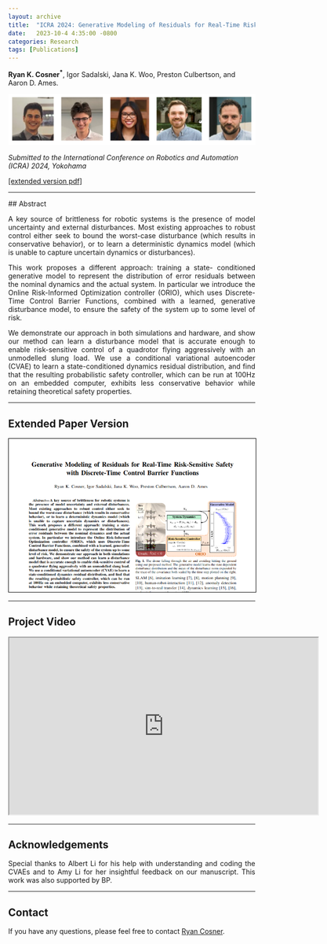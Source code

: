 ```yaml
---
layout: archive
title:  "ICRA 2024: Generative Modeling of Residuals for Real-Time Risk-Sensitive Safety with Discrete-Time Control Barrier Functions"
date:   2023-10-4 4:35:00 -0800
categories: Research
tags: [Publications]
---
```

**Ryan K. Cosner<sup>&#42;</sup>**, Igor Sadalski, Jana K. Woo, Preston Culbertson, and Aaron D. Ames. 

 
<img src="/assets/images/icra23_authors_picture.png
" alt="paper headshot"
/>


*Submitted to the International Conference on Robotics and Automation (ICRA) 2024, Yokohama*

[[extended version pdf]](https://drive.google.com/file/d/1h1i2P1oLIH9gGgi2g6ciR3EFWSTiJb7s/view?usp=sharing)


<hr>
## Abstract

<p align="justify">
  A key source of brittleness for robotic systems is the presence of model uncertainty and external disturbances. Most existing approaches to robust control either seek to bound the worst-case disturbance (which results in conservative behavior), or to learn a deterministic dynamics model (which is unable to capture uncertain dynamics or disturbances). 
</p>

<p align="justify">
This work proposes a different approach: training a state- conditioned generative model to represent the distribution of error residuals between the nominal dynamics and the actual system. In particular we introduce the Online Risk-Informed Optimization controller (ORIO), which uses Discrete-Time Control Barrier Functions, combined with a learned, generative disturbance model, to ensure the safety of the system up to some level of risk. 
</p>

<p align="justify">
We demonstrate our approach in both simulations and hardware, and show our method can learn a disturbance model that is accurate enough to enable risk-sensitive control of a quadrotor flying aggressively with an unmodelled slung load. We use a conditional variational autoencoder (CVAE) to learn a state-conditioned dynamics residual distribution, and find that the resulting probabilistic safety controller, which can be run at 100Hz on an embedded computer, exhibits less conservative behavior while retaining theoretical safety properties.
</p>

<hr> 


## Extended Paper Version

<p align="center">
<a href="https://drive.google.com/file/d/1h1i2P1oLIH9gGgi2g6ciR3EFWSTiJb7s/view?usp=sharing"> 
<img src="/assets/images/icra23_paper_headshot.png
" alt="paper headshot"
style="border:1px solid black"
/>
</a>
</p>

<hr>

## Project Video
<p>
<iframe src="https://drive.google.com/file/d/1cWbQ8rvKEUbG7617Muvp86xPz6d6YM_n/preview" width="630" height="360" allow="autoplay"></iframe>
</p>

<hr>

## Acknowledgements
<p align="justify">
Special thanks to Albert Li for his help with understanding and coding the CVAEs and to Amy Li for her insightful feedback on our manuscript. This work was also supported by BP. 
</p>

<hr>

## Contact 

If you have any questions, please feel free to contact [Ryan Cosner](rkcosner@caltech.edu). 